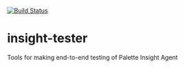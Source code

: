 [![Build Status](https://travis-ci.org/palette-software/insight-tester.svg?branch=master)](https://travis-ci.org/palette-software/insight-tester)
# insight-tester
Tools for making end-to-end testing of Palette Insight Agent
